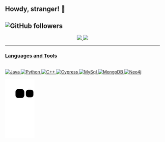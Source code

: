 ## Howdy, stranger! 👋
![GitHub followers](https://img.shields.io/github/followers/ThiagoBuen?label=Follow&style=social)
---

<div align="center">
  <a href="https://github.com/GabrielPivoto">
  <img height="180em" src="https://github-readme-stats.vercel.app/api?username=GabrielPivoto&show_icons=true&theme=merko&include_all_commits=true&count_private=true"/>
  <img height="180em" src="https://github-readme-stats.vercel.app/api/top-langs/?username=GabrielPivoto&layout=compact&langs_count=7&theme=merko"/>
</div>

---

### Languages and Tools

<div style="display: inline_block"><br>
<img src="https://www.vectorlogo.zone/logos/java/java-icon.svg" alt="Java" title="Java" width="40" height="40"/>
<img src="https://www.vectorlogo.zone/logos/python/python-icon.svg" alt="Python" title="Python" width="40" height="40">
<img src="https://cdn-icons-png.flaticon.com/512/6132/6132222.png" alt="C++" title="C++" width="40" height="40">
<img src="https://raw.githubusercontent.com/get-icon/geticon/master/icons/cypress.svg" alt="Cypress" title="Cypress" width="40" height="40">
<img src="https://www.vectorlogo.zone/logos/mysql/mysql-official.svg" alt="MySql" title="MySql" width="40" height="40">
<img src="https://www.vectorlogo.zone/logos/mongodb/mongodb-icon.svg" alt="MongoDB" title="MongoDB" width="40" height="40">
<img src="https://www.vectorlogo.zone/logos/neo4j/neo4j-icon.svg" alt="Neo4j" title="Neo4j" width="40" height="40">
</div>


![Snake animation](https://github.com/GabrielPivoto/GabrielPivoto/blob/output/github-contribution-grid-snake.svg)